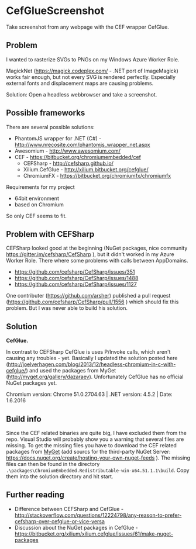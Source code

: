 # CefGlueScreenshot
Take screenshot from any webpage with the CEF wrapper CefGlue.

## Problem

I wanted to rasterize SVGs to PNGs on my Windows Azure Worker Role. 

MagickNet (https://magick.codeplex.com/ - .NET port of ImageMagick) works fair enough, but not every SVG is rendered perfectly. Especially external fonts and displacement maps are causing problems.

Solution: Open a headless webbrowser and take a screenshot.

## Possible frameworks

There are several possible solutions:
* PhantomJS wrapper for .NET (C#) - http://www.nrecosite.com/phantomjs_wrapper_net.aspx 
* Awesomium - http://www.awesomium.com/ 
* CEF - https://bitbucket.org/chromiumembedded/cef
    * CEFSharp - http://cefsharp.github.io/
    * Xilium.CefGlue - http://xilium.bitbucket.org/cefglue/
    * ChromiumFX - https://bitbucket.org/chromiumfx/chromiumfx

Requirements for my project
* 64bit environment
* based on Chromium

So only CEF seems to fit.

## Problem with CEFSharp

CEFSharp looked good at the beginning (NuGet packages, nice community https://gitter.im/cefsharp/CefSharp ), but it didn't worked in my Azure Worker Role. There where some problems with calls between AppDomains.

* https://github.com/cefsharp/CefSharp/issues/351
* https://github.com/cefsharp/CefSharp/issues/1488
* https://github.com/cefsharp/CefSharp/issues/1127

One contributer (https://github.com/arsher) published a pull request (https://github.com/cefsharp/CefSharp/pull/1556 ) which should fix this problem. But I was never able to build his solution.

## Solution

**CefGlue.**

In contrast to CEFSharp CefGlue is uses P/Invoke calls, which aren't causing any troubles - yet.
Basically I updated the solution posted here (http://joelverhagen.com/blog/2013/12/headless-chromium-in-c-with-cefglue/) and used the packages from MyGet (http://myget.org/gallery/dazaraev). Unfortunately CefGlue has no official NuGet packages yet.

Chromium version: Chrome 51.0.2704.63 | .NET version: 4.5.2 | Date: 1.6.2016

## Build info
Since the CEF related binaries are quite big, I have excluded them from the repo. Visual Studio will probably show you a warning that several files are missing. To get the missing files you have to download the CEF related packages from [MyGet](http://myget.org/gallery/dazaraev) (add sourcs for the third-party NuGet Server: https://docs.nuget.org/create/hosting-your-own-nuget-feeds ). The missing files can then be found in the directory `.\packages\ChromiumEmbedded.Redistributable-win-x64.51.1.1\build`. Copy them into the solution directory and hit start.

## Further reading
* Difference between CEFSharp and CefGlue -  http://stackoverflow.com/questions/12224798/any-reason-to-prefer-cefsharp-over-cefglue-or-vice-versa
* Discussion about the NuGet packages in CefGlue - https://bitbucket.org/xilium/xilium.cefglue/issues/61/make-nuget-packages

